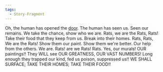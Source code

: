 ```yaml
---
tags:
  - Story-Fragment
---
```

Oh, the human has opened the [door](Tunnels.md).
The human has seen us. Seen our remains. 
We take the chance, show who we are.
Rats, we are the Rats, Rats! 
Take their food that they keep from us. Break into their homes. 
Rats, Rats, We are the Rats!
Show them our paint. Show them we're better. Our help from the others. 
We are. Rats! are we Rats! Rats. 
Yes, our murals! OUR paintings!! They WILL see OUR GREATNESS, OUR VAST NUMBERS!
Long enough they trapped our kind, fed us poison, suppressed us!!
WE SHALL SURFACE; TAKE THEIR HOMES; TAKE THEIR FOOD!!